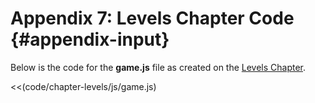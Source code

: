 # Appendix 7: Levels Chapter Code {#appendix-input}

Below is the code for the **game.js** file as created on the [Levels Chapter](#levels).

<<(code/chapter-levels/js/game.js)